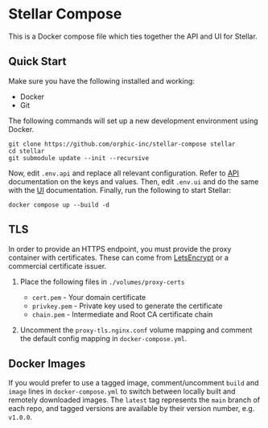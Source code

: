 # Stellar Compose

This is a Docker compose file which ties together the API and UI for Stellar.

## Quick Start

Make sure you have the following installed and working:

- Docker
- Git

The following commands will set up a new development environment using Docker.

    git clone https://github.com/orphic-inc/stellar-compose stellar
    cd stellar
    git submodule update --init --recursive

Now, edit `.env.api` and replace all relevant configuration. Refer to [API](https://github.com/orphic-inc/stellar-api) documentation on the keys and values. Then, edit `.env.ui` and do the same with the [UI](https://github.com/orphic-inc/stellar-api) documentation. Finally, run the following to start Stellar:

    docker compose up --build -d

## TLS

In order to provide an HTTPS endpoint, you must provide the proxy container with certificates. These can come from [LetsEncrypt](https://letsencrypt.org/) or a commercial certificate issuer.

1. Place the following files in `./volumes/proxy-certs`

    * `cert.pem` - Your domain certificate
    * `privkey.pem` - Private key used to generate the certificate
    * `chain.pem` - Intermediate and Root CA certificate chain

2. Uncomment the `proxy-tls.nginx.conf` volume mapping and comment the default config mapping in `docker-compose.yml`.

## Docker Images

If you would prefer to use a tagged image, comment/uncomment `build` and `image` lines in `docker-compose.yml` to switch between locally built and remotely downloaded images. The `latest` tag represents the `main` branch of each repo, and tagged versions are available by their version number, e.g. `v1.0.0`.
